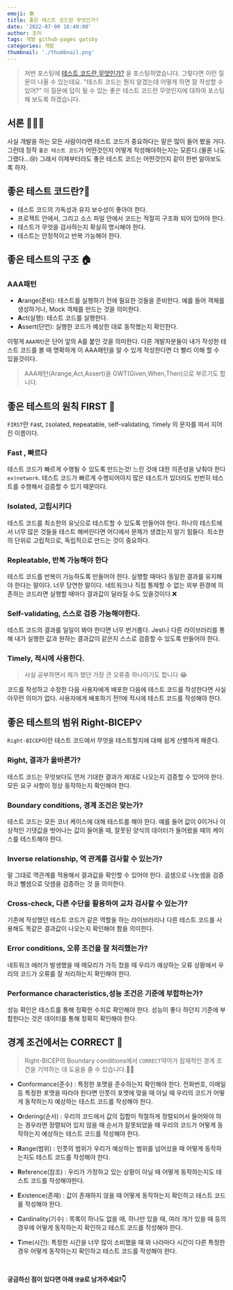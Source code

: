 ```yaml
---
emoji: 🛠
title: 좋은 테스트 코드란 무엇인가?
date: '2022-07-09 16:40:00'
author: 조이
tags: 개발 github-pages gatsby
categories: 개발
thumbnail: './thumbnail.png'
---
```


> 저번 포스팅에 [테스트 코드란 무엇인가?](https://s-jooyoung.github.io/what-testCode-study/) 을 포스팅하였습니다. 그렇다면 이런 질문이 나올 수 있는데요. "테스트 코드는 뭔지 알겠는데 어떻게 하면 잘 작성할 수 있어?" 이 질문에 답이 될 수 있는 좋은 테스트 코드란 무엇인지에 대하여 포스팅해 보도록 하겠습니다.

## 서론 🕵🏻‍♂️

사실 개발을 하는 모든 사람이라면 테스트 코드가 중요하다는 말은 많이 들어 봤을 거다. 그런데 정작 `좋은 테스트 코드`가 어떤것인지 어떻게 작성해야하는지는 모른다.(물론 나도 그랬다...😢) 그래서 이제부터라도 좋은 테스트 코드는 어떤것인지 같이 한번 알아보도록 하자.

## 좋은 테스트 코드란?🧐

- 테스트 코드의 가독성과 유지 보수성이 좋아야 한다.
- 프로젝트 안에서, 그리고 소스 파일 안에서 코드는 적절히 구조화 되어 있어야 한다.
- 테스트가 무엇을 검사하는지 확실히 명시해야 한다.
- 테스트는 안정적이고 반복 가능해야 한다.

## 좋은 테스트의 구조 🏠

### AAA패턴

- **A**range(준비): 테스트를 실행하기 전에 필요한 것들을 준비한다. 예를 들어 객체를 생성하거나, Mock 객체를 만드는 것을 의미한다.
- **A**ct(실행): 테스트 코드를 실행한다.
- **A**ssert(단언): 실행한 코드가 예상한 대로 동작했는지 확인한다.

이렇게 `AAA패턴`은 단어 앞의 A를 붙인 것을 의미한다. 다른 개발자분들이 내가 작성한 테스트 코드를 볼 때 명확하게 이 AAA패턴을 알 수 있게 작성한다면 더 빨리 이해 할 수 있을것이다.

> AAA패턴(Arange,Act,Assert)을 GWT(Given,When,Then)으로 부르기도 합니다.

## 좋은 테스트의 원칙 FIRST 🥇

`FIRST`란 `F`ast, `I`solated, `R`epeatable, `S`elf-validating, `T`imely 의 문자를 따서 지어진 이름이다.

### Fast , 빠르다

테스트 코드가 빠르게 수행될 수 있도록 만드는것! 느린 것에 대한 의존성을 낮춰야 한다`ex)network`. 테스트 코드가 빠르게 수행되어야지 많은 테스트가 있더라도 빈번히 테스트를 수행해서 검증할 수 있기 때문이다.

### Isolated, 고립시키다

테스트 코드를 최소한의 유닛으로 테스트할 수 있도록 만들어야 한다. 하나의 테스트에서 너무 많은 것들을 테스트 해버린다면 어디에서 문제가 생겼는지 알기 힘들다. 최소한의 단위로 고립적으로, 독립적으로 만드는 것이 중요하다.

### Repleatable, 반복 가능해야 한다

테스트 코드를 반복이 가능하도록 만들어야 한다. 실행할 때마다 동일한 결과를 유지해야 한다는 말이다. 너무 당연한 말이다. 네트워크나 직접 통제할 수 없는 외부 환경에 의존하는 코드라면 실행할 때마다 결과값이 달라질 수도 있을것이다.❌

### Self-validating, 스스로 검증 가능해야한다.

테스트 코드의 결과를 일일이 봐야 한다면 너무 번거롭다. Jest나 다른 라이브러리를 통해 내가 실행한 값과 원하는 결과값이 같은지 스스로 검증할 수 있도록 만들어야 한다.

### Timely, 적시에 사용한다.

> 사실 공부하면서 제가 했던 가장 큰 오류중 하나이기도 합니다 😂

코드를 작성하고 수정한 다음 사용자에게 배포한 다음에 테스트 코드를 작성한다면 사실 아무런 의미가 없다. 사용자에게 배포하기 전!!에 적시에 테스트 코드를 작성해야 한다.

## 좋은 테스트의 범위 Right-BICEP💡

`Right-BICEP`이란 테스트 코드에서 무엇을 테스트할지에 대해 쉽게 선별하게 해준다.

### Right, 결과가 올바른가?

테스트 코드는 무엇보다도 먼저 기대한 결과가 제대로 나오는지 검증할 수 있어야 한다. 모든 요구 사항이 정상 동작하는지 확인해야 한다.

### Boundary conditions, 경계 조건은 맞는가?

테스트 코드는 모든 코너 케이스에 대해 테스트를 해야 한다. 예를 들어 값이 0이거나 이상적인 기댓값을 벗어나는 값이 들어올 때, 잘못된 양식의 데이터가 들어왔을 때의 케이스를 테스트해야 한다.

### Inverse relationship, 역 관계를 검사할 수 있는가?

말 그대로 역관계를 적용해서 결과값을 확인할 수 있어야 한다. 곱셈으로 나눗셈을 검증하고 뺄셈으로 덧셈을 검증하는 것 을 의미한다.

### Cross-check, 다른 수단을 활용하여 교차 검사할 수 있는가?

기존에 작성했던 테스트 코드가 같은 역할을 하는 라이브러리나 다른 테스트 코드를 사용해도 똑같은 결과값이 나오는지 확인해야 함을 의미한다.

### Error conditions, 오류 조건을 잘 처리했는가?

네트워크 에러가 발생했을 때 메모리가 가득 찼을 때 우리가 예상하는 오류 상황에서 우리의 코드가 오류를 잘 처리하는지 확인해야 한다.

### Performance characteristics,성능 조건은 기준에 부합하는가?

성능 확인은 테스트를 통해 정확한 수치로 확인해야 한다. 성능이 좋다 하던지 기준에 부합한다는 것은 데이터를 통해 정확히 확인해야 한다.

## 경계 조건에서는 CORRECT 🧭

> Right-BICEP의 Boundary conditions에서 `CORRECT`약어가 잠재적인 경계 조건을 기억하는 데 도움을 줄 수 있습니다.👍🏻

- **C**onformance(준수) : 특정한 포맷을 준수하는지 확인해야 한다. 전화번호, 이메일 등 특정한 포맷을 따라야 한다면 인풋이 포맷에 맞을 때 아닐 때 우리의 코드가 어떻게 동작하는지 예상하는 테스트 코드를 작성해야 한다.

- **O**rdering(순서) : 우리의 코드에서 값의 집합이 적절하게 정렬되어서 들어와야 하는 경우라면 정렬되어 있지 않을 때 순서가 잘못되었을 때 우리의 코드가 어떻게 동작하는지 예상하는 테스트 코드를 작성해야 한다.

- **R**ange(범위) : 인풋의 범위가 우리가 예상하는 범위를 넘어섰을 때 어떻게 동작하는지도 테스트 코드를 작성해야 한다.

- **R**eference(참조) : 우리가 가정하고 있는 상황이 아닐 때 어떻게 동작하는지도 테스트 코드를 작성해야한다.

- **E**xistence(존재) : 값이 존재하지 않을 때 어떻게 동작하는지 확인하고 테스트 코드를 작성해야 한다.

- **C**ardinality(기수) : 목록이 하나도 없을 때, 하나만 있을 때, 여러 개가 있을 때 등의 경우에 어떻게 동작하는지 확인하고 테스트 코드를 작성해야 한다.

- **T**ime(시간): 특정한 시간을 너무 많이 소비했을 때 와 나라마다 시간이 다른 특정한 경우 어떻게 동작하는지 확인하고 테스트 코드를 작성해야 한다.

<br/>

**궁금하신 점이 있다면 아래 `댓글`로 남겨주세요!👇**

```toc

```
